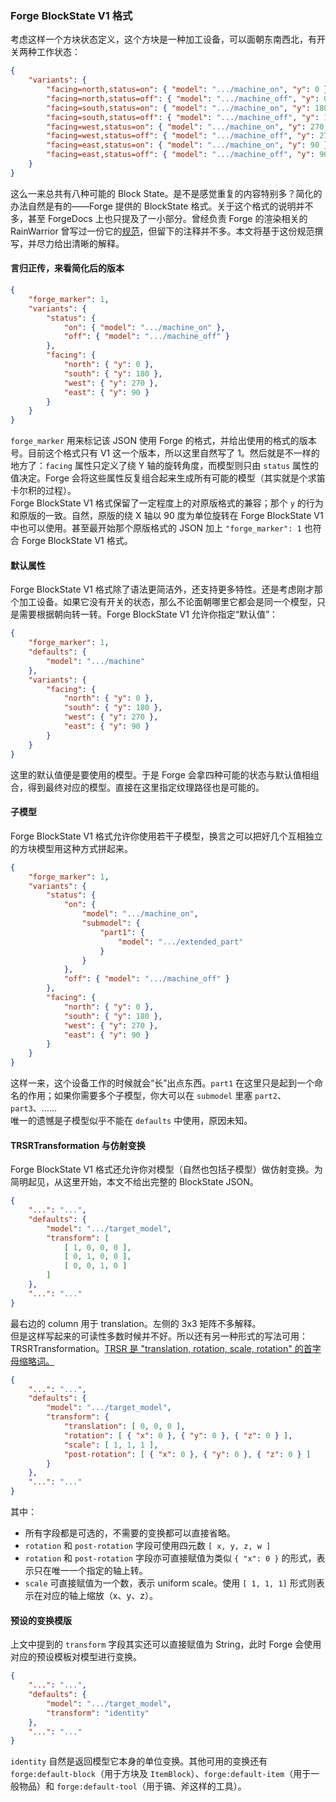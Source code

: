 ### Forge BlockState V1 格式

考虑这样一个方块状态定义，这个方块是一种加工设备，可以面朝东南西北，有开关两种工作状态：

```json
{
    "variants": {
        "facing=north,status=on": { "model": ".../machine_on", "y": 0 },
        "facing=north,status=off": { "model": ".../machine_off", "y": 0 },
        "facing=south,status=on": { "model": ".../machine_on", "y": 180 },
        "facing=south,status=off": { "model": ".../machine_off", "y": 180 },
        "facing=west,status=on": { "model": ".../machine_on", "y": 270 },
        "facing=west,status=off": { "model": ".../machine_off", "y": 270 },
        "facing=east,status=on": { "model": ".../machine_on", "y": 90 },
        "facing=east,status=off": { "model": ".../machine_off", "y": 90 }
    }
}
```

这么一来总共有八种可能的 Block State。是不是感觉重复的内容特别多？简化的办法自然是有的——Forge 提供的 BlockState 格式。关于这个格式的说明并不多，甚至 ForgeDocs 上也只提及了一小部分。曾经负责 Forge 的渲染相关的 RainWarrior 曾写过一份它的[规范][link-spec]，但留下的注释并不多。本文将基于这份规范撰写，并尽力给出清晰的解释。

[link-spec]: https://gist.github.com/RainWarrior/0618131f51b8d37b80a6

#### 言归正传，来看简化后的版本

```json
{
    "forge_marker": 1,
    "variants": {
        "status": {
            "on": { "model": ".../machine_on" },
            "off": { "model": ".../machine_off" }
        },
        "facing": {
            "north": { "y": 0 },
            "south": { "y": 180 },
            "west": { "y": 270 },
            "east": { "y": 90 }
        }
    }
}
```

`forge_marker` 用来标记该 JSON 使用 Forge 的格式，并给出使用的格式的版本号。目前这个格式只有 V1 这一个版本，所以这里自然写了 1。然后就是不一样的地方了：`facing` 属性只定义了绕 Y 轴的旋转角度，而模型则只由 `status` 属性的值决定。Forge 会将这些属性反复组合起来生成所有可能的模型（其实就是个求笛卡尔积的过程）。  
Forge BlockState V1 格式保留了一定程度上的对原版格式的兼容；那个 `y` 的行为和原版的一致。自然，原版的绕 X 轴以 90 度为单位旋转在 Forge BlockState V1 中也可以使用。甚至最开始那个原版格式的 JSON 加上 `"forge_marker": 1` 也符合 Forge BlockState V1 格式。

#### 默认属性

Forge BlockState V1 格式除了语法更简洁外，还支持更多特性。还是考虑刚才那个加工设备。如果它没有开关的状态，那么不论面朝哪里它都会是同一个模型，只是需要根据朝向转一转。Forge BlockState V1 允许你指定“默认值”：

```json
{
    "forge_marker": 1,
    "defaults": {
        "model": ".../machine"    
    },
    "variants": {
        "facing": {
            "north": { "y": 0 },
            "south": { "y": 180 },
            "west": { "y": 270 },
            "east": { "y": 90 }
        }
    }
}
```

这里的默认值便是要使用的模型。于是 Forge 会拿四种可能的状态与默认值相组合，得到最终对应的模型。直接在这里指定纹理路径也是可能的。

#### 子模型

Forge BlockState V1 格式允许你使用若干子模型，换言之可以把好几个互相独立的方块模型用这种方式拼起来。

```json
{
    "forge_marker": 1,
    "variants": {
        "status": {
            "on": {
                "model": ".../machine_on",
                "submodel": {
                    "part1": {
                        "model": ".../extended_part"
                    }
                }
            },
            "off": { "model": ".../machine_off" }
        },
        "facing": {
            "north": { "y": 0 },
            "south": { "y": 180 },
            "west": { "y": 270 },
            "east": { "y": 90 }
        }
    }
}
```

这样一来，这个设备工作的时候就会“长”出点东西。`part1` 在这里只是起到一个命名的作用；如果你需要多个子模型，你大可以在 `submodel` 里塞 `part2`、`part3`、……  
唯一的遗憾是子模型似乎不能在 `defaults` 中使用，原因未知。

#### TRSRTransformation 与仿射变换

Forge BlockState V1 格式还允许你对模型（自然也包括子模型）做仿射变换。为简明起见，从这里开始，本文不给出完整的 BlockState JSON。

```json
{
    "...": "...",
    "defaults": {
        "model": ".../target_model",
        "transform": [
            [ 1, 0, 0, 0 ],
            [ 0, 1, 0, 0 ],
            [ 0, 0, 1, 0 ]
        ]
    },
    "...": "..."
}
```

最右边的 column 用于 translation。左侧的 3x3 矩阵不多解释。  
但是这样写起来的可读性多数时候并不好。所以还有另一种形式的写法可用：TRSRTransformation。[TRSR 是 "translation, rotation, scale, rotation" 的首字母缩略词。][citation-trsr]

[citation-trsr]: https://github.com/SlimeKnights/Mantle/blob/13695e8464b1f110c47f06fb141021ce3118f143/src/main/java/slimeknights/mantle/client/model/TRSRBakedModel.java#L30

```json
{
    "...": "...",
    "defaults": {
        "model": ".../target_model",
        "transform": {
            "translation": [ 0, 0, 0 ],
            "rotation": [ { "x": 0 }, { "y": 0 }, { "z": 0 } ],
            "scale": [ 1, 1, 1 ],
            "post-rotation": [ { "x": 0 }, { "y": 0 }, { "z": 0 } ]
        }
    },
    "...": "..."
}
```

其中：

  - 所有字段都是可选的，不需要的变换都可以直接省略。
  - `rotation` 和 `post-rotation` 字段可使用四元数 `[ x, y, z, w ]`
  - `rotation` 和 `post-rotation` 字段亦可直接赋值为类似 `{ "x": 0 }` 的形式，表示只在唯一一个指定的轴上转。
  - `scale` 可直接赋值为一个数，表示 uniform scale。使用 `[ 1, 1, 1]` 形式则表示在对应的轴上缩放（x、y、z）。

#### 预设的变换模版

上文中提到的  `transform` 字段其实还可以直接赋值为 String，此时 Forge 会使用对应的预设模板对模型进行变换。

```json
{
    "...": "...",
    "defaults": {
        "model": ".../target_model",
        "transform": "identity"
    },
    "...": "..."
}
```

`identity` 自然是返回模型它本身的单位变换。其他可用的变换还有 `forge:default-block`（用于方块及 `ItemBlock`）、`forge:default-item`（用于一般物品）和 `forge:default-tool`（用于镐、斧这样的工具）。
